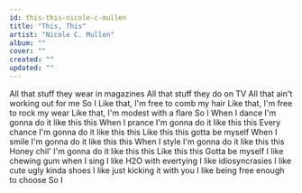```yaml
---
id: this-this-nicole-c-mullen
title: "This, This"
artist: "Nicole C. Mullen"
album: ""
cover: ""
created: ""
updated: ""
---
```


All that stuff they wear in magazines
All that stuff they do on TV
All that ain't working out for me
So I
Like that, I'm free to comb my hair
Like that, I'm free to rock my wear
Like that, I'm modest with a flare
So I
When I dance I'm gonna do it like this this
When I prance I'm gonna do it like this this
Every chance I'm gonna do it like this this
Like this this gotta be myself
When I smile I'm gonna do it like this this
When I style I'm gonna do it like this this
Honey chil' I'm gonna do it like this this
Like this this
Gotta be myself
I like chewing gum when I sing
I like H2O with evertying
I like idiosyncrasies
I like cute ugly kinda shoes
I like just kicking it with you
I like being free enough to choose
So I